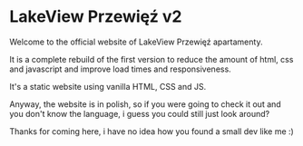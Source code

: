 # LakeView Przewięź v2

Welcome to the official website of LakeView Przewięź apartamenty.

It is a complete rebuild of the first version to reduce the amount of html, css and javascript and improve load times and responsiveness.

It's a static website using vanilla HTML, CSS and JS.

Anyway, the website is in polish, so if you were going to check it out and you don't know the language, i guess you could still just look around?

Thanks for coming here, i have no idea how you found a small dev like me :)
